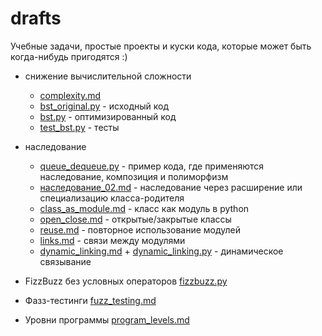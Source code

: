 # drafts

Учебные задачи, простые проекты и куски кода, которые может быть когда-нибудь пригодятся :)

- снижение вычислительной сложности
    - [complexity.md](complexity.md)
    - [bst_original.py](bst_original.py) - исходный код
    - [bst.py](bst.py) - оптимизированный код
    - [test_bst.py](test_bst.py) - тесты

- наследование
    - [queue_dequeue.py](queue_dequeue.py) - пример кода, где применяются наследование, композиция и полиморфизм
    - [наследование_02.md](наследование_02.md) - наследование через расширение или специализацию класса-родителя
    - [class_as_module.md](class_as_module.md) - класс как модуль в python
    - [open_close.md](open_close.md) - открытые/закрытые классы
    - [reuse.md](reuse.md) - повторное использование модулей
    - [links.md](links.md) - связи между модулями
    - [dynamic_linking.md](dynamic_linking.md) + [dynamic_linking.py](dynamic_linking.py) - динамическое связывание

- FizzBuzz без условных операторов [fizzbuzz.py](fizzbuzz.py)

- Фазз-тестинги [fuzz_testing.md](fuzz_testing.md)

- Уровни программы [program_levels.md](program_levels.md)